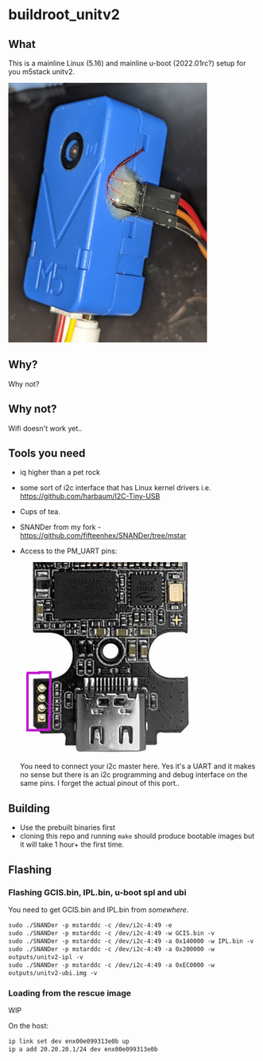 # buildroot_unitv2

## What

This is a mainline Linux (5.16) and mainline u-boot (2022.01rc?) setup for
you m5stack unitv2.

![unitv2](unitv2.jpg)

## Why?

Why not?

## Why not?

Wifi doesn't work yet..

## Tools you need

  - iq higher than a pet rock
  - some sort of i2c interface that has Linux kernel drivers i.e. https://github.com/harbaum/I2C-Tiny-USB
  - Cups of tea.
  - SNANDer from my fork - https://github.com/fifteenhex/SNANDer/tree/mstar
  - Access to the PM_UART pins:

    ![pm_uart](pmuart.png)

    You need to connect your i2c master here. Yes it's a UART and it makes no sense but there is an i2c
    programming and debug interface on the same pins.
    I forget the actual pinout of this port..

## Building

  - Use the prebuilt binaries first
  - cloning this repo and running `make` should produce bootable images but it will take 1 hour+ the first time.

## Flashing

### Flashing GCIS.bin, IPL.bin, u-boot spl and ubi

You need to get GCIS.bin and IPL.bin from *somewhere*.

```
sudo ./SNANDer -p mstarddc -c /dev/i2c-4:49 -e
sudo ./SNANDer -p mstarddc -c /dev/i2c-4:49 -w GCIS.bin -v
sudo ./SNANDer -p mstarddc -c /dev/i2c-4:49 -a 0x140000 -w IPL.bin -v
sudo ./SNANDer -p mstarddc -c /dev/i2c-4:49 -a 0x200000 -w outputs/unitv2-ipl -v
sudo ./SNANDer -p mstarddc -c /dev/i2c-4:49 -a 0xEC0000 -w outputs/unitv2-ubi.img -v
```

### Loading from the rescue image

WIP

On the host:

```
ip link set dev enx00e099313e0b up
ip a add 20.20.20.1/24 dev enx00e099313e0b
```
